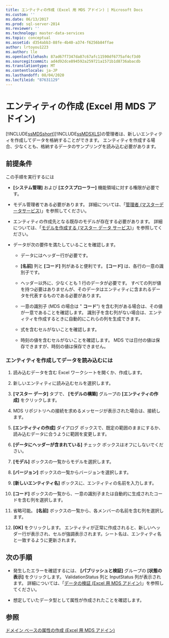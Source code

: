 ```yaml
---
title: エンティティの作成 (Excel 用 MDS アドイン) | Microsoft Docs
ms.custom: ''
ms.date: 06/13/2017
ms.prod: sql-server-2014
ms.reviewer: ''
ms.technology: master-data-services
ms.topic: conceptual
ms.assetid: d354abb3-88fe-4b40-a374-f6256b84ffae
author: lrtoyou1223
ms.author: lle
ms.openlocfilehash: 87ad67f7347da87c67afc11590df6775af4cf3d0
ms.sourcegitcommit: ad4d92dce894592a259721a1571b1d8736abacdb
ms.translationtype: MT
ms.contentlocale: ja-JP
ms.lasthandoff: 08/04/2020
ms.locfileid: "87631129"
---
```

# <a name="create-an-entity-mds-add-in-for-excel"></a>エンティティの作成 (Excel 用 MDS アドイン)
  [!INCLUDE[ssMDSshort](../../includes/ssmdsshort-md.md)][!INCLUDE[ssMDSXLS](../../includes/ssmdsxls-md.md)]の管理者は、新しいエンティティを作成してデータを格納することができます。 エンティティを作成する場合、少なくとも、格納するデータのサンプリングを読み込む必要があります。  
  
## <a name="prerequisites"></a>前提条件  
 この手順を実行するには  
  
-   **[システム管理]** および **[エクスプローラー]** 機能領域に対する権限が必要です。  
  
-   モデル管理者である必要があります。 詳細については、「[管理者 &#40;マスターデータサービス&#41;](../administrators-master-data-services.md)」を参照してください。  
  
-   エンティティの作成先となる既存のモデルが存在する必要があります。 詳細については、「[モデルを作成する (マスター データ サービス)](../create-a-model-master-data-services.md)」を参照してください。  
  
-   データが次の要件を満たしていることを確認します。  
  
    -   データにはヘッダー行が必要です。  
  
    -   **[名前]** 列と **[コード]** 列があると便利です。 **[コード]** は、各行の一意の識別子です。  
  
    -   ヘッダー以外に、少なくとも 1 行のデータが必要です。 すべての列が値を持つ必要はありませんが、そのデータはエンティティに含まれるデータを代表するものである必要があります。  
  
    -   一意の識別子 (MDS の場合は " **コード**") を含む列がある場合は、その値が一意であることを確認します。 識別子を含む列がない場合は、エンティティを作成するときに自動的にこれらの列を生成できます。  
  
    -   式を含むセルがないことを確認します。  
  
    -   時刻の値を含むセルがないことを確認します。 MDS では日付の値は保存できますが、時刻の値は保存できません。  
  
### <a name="to-create-an-entity-and-load-data"></a>エンティティを作成してデータを読み込むには  
  
1.  読み込むデータを含む Excel ワークシートを開くか、作成します。  
  
2.  新しいエンティティに読み込むセルを選択します。  
  
3.  **[マスター データ]** タブで、 **[モデルの構築]** グループの **[エンティティの作成]** をクリックします。  
  
4.  MDS リポジトリへの接続を求めるメッセージが表示された場合は、接続します。  
  
5.  **[エンティティの作成]** ダイアログ ボックスで、既定の範囲のままにするか、読み込むデータに合うように範囲を変更します。  
  
6.  **[データにヘッダーが含まれている]** チェック ボックスはオフにしないでください。  
  
7.  **[モデル]** ボックスの一覧からモデルを選択します。  
  
8.  **[バージョン]** ボックスの一覧からバージョンを選択します。  
  
9. **[新しいエンティティ名]** ボックスに、エンティティの名前を入力します。  
  
10. **[コード]** ボックスの一覧から、一意の識別子または自動的に生成されたコードを含む列を選択します。  
  
11. 省略可能。 **[名前]** ボックスの一覧から、各メンバーの名前を含む列を選択します。  
  
12. **[OK]** をクリックします。 エンティティが正常に作成されると、新しいヘッダー行が表示され、セルが強調表示されます。シート名は、エンティティ名と一致するように更新されます。  
  
## <a name="next-steps"></a>次の手順  
  
-   発生したエラーを確認するには、 **[パブリッシュと検証]** グループの **[状態の表示]** をクリックします。 ValidationStatus 列と InputStatus 列が表示されます。 詳細については、「[データの検証 (Excel 用 MDS アドイン)](validating-data-mds-add-in-for-excel.md)」を参照してください。  
  
-   想定していたデータ型として属性が作成されたことを確認します。  
  
## <a name="see-also"></a>参照  
 [ドメイン ベースの属性の作成 (Excel 用 MDS アドイン)](create-a-domain-based-attribute-mds-add-in-for-excel.md)  
  
  

